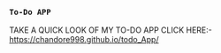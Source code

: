 

### `To-Do APP`

TAKE A QUICK LOOK OF MY TO-DO APP 
CLICK HERE:-  https://chandore998.github.io/todo_App/

